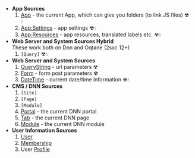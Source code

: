 
* **App Sources**
  1. [App](xref:Basics.LookUp.App) - the current App, which can give you folders (to link JS files) ☢💧
  1. [App:Settings](xref:Basics.LookUp.App#appsettings-tokens) - app settings ☢💧
  1. [App:Resources](xref:Basics.LookUp.App#appresources-tokens) - app resources, translated labels etc. ☢💧
* **Web Server and System Sources Hybrid**  
  These work both on Dnn and Oqtane (2sxc 12+)
  1. `[Query]` ☢💧
* **Web Server and System Sources**
  1. [QueryString](xref:Basics.LookUp.Web#querystring-tokens) - url parameters ☢
  1. [Form](xref:Basics.LookUp.Web#form-tokens) - form post parameters ☢
  1. [DateTime](xref:Basics.LookUp.DateTime) - current date/time information ☢💧
* **CMS / DNN Sources**
  1. `[Site]`
  1. `[Page]`
  1. `[Module]`
  1. [Portal](xref:Basics.LookUp.Dnn#portal-tokens) - the current DNN portal
  1. [Tab](xref:Basics.LookUp.Dnn#tab-tokens) - the current DNN page
  1. [Module](xref:Basics.LookUp.Dnn#module-tokens) - the current DNN module
* **User Information Sources**
  1. [User](xref:Basics.LookUp.User#user-tokens)
  1. [Membership](xref:Basics.LookUp.User#membership-tokens)
  1. User [Profile](xref:Basics.LookUp.User#user-profile-tokens)